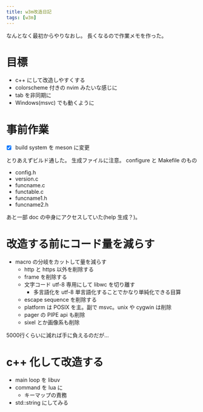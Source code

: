 ```yaml
---
title: w3m改造日記
tags: [w3m]
---
```


なんとなく最初からやりなおし。
長くなるので作業メモを作った。

# 目標

- c++ にして改造しやすくする
- colorscheme 付きの nvim みたいな感じに
- tab を非同期に
- Windows(msvc) でも動くように

# 事前作業

- [x] build system を meson に変更

とりあえずビルド通した。
生成ファイルに注意。
configure と Makefile のもの

- config.h 
- version.c
- funcname.c
- functable.c
- funcname1.h
- funcname2.h

あと一部 doc の中身にアクセスしていた(help 生成？)。

# 改造する前にコード量を減らす

- macro の分岐をカットして量を減らす
  - http と https 以外を削除する
  - frame を削除する
  - 文字コード utf-8 専用にして libwc を切り離す
    - 多言語化を utf-8 単言語化することでかなり単純化できる目算
  - escape sequence を削除する
  - platform は POSIX を主。副で msvc。unix や cygwin は削除
  - pager の PIPE api も削除
  - sixel とか画像系も削除

5000行くらいに減れば手に負えるのだが…

# c++ 化して改造する

- main loop を libuv
- command を lua に
  - キーマップの責務
- std::string にしてみる

